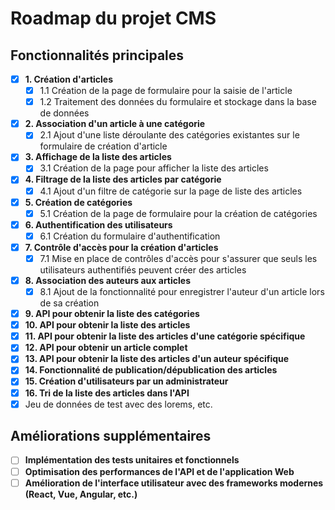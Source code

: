 # Roadmap du projet CMS

## Fonctionnalités principales

- [x] **1. Création d'articles**
    - [x] 1.1 Création de la page de formulaire pour la saisie de l'article
    - [x] 1.2 Traitement des données du formulaire et stockage dans la base de données

- [x] **2. Association d'un article à une catégorie**
    - [x] 2.1 Ajout d'une liste déroulante des catégories existantes sur le formulaire de création d'article

- [x] **3. Affichage de la liste des articles**
    - [x] 3.1 Création de la page pour afficher la liste des articles

- [x] **4. Filtrage de la liste des articles par catégorie**
    - [x] 4.1 Ajout d'un filtre de catégorie sur la page de liste des articles

- [x] **5. Création de catégories**
    - [x] 5.1 Création de la page de formulaire pour la création de catégories

- [x] **6. Authentification des utilisateurs**
    - [x] 6.1 Création du formulaire d'authentification

- [x] **7. Contrôle d'accès pour la création d'articles**
    - [x] 7.1 Mise en place de contrôles d'accès pour s'assurer que seuls les utilisateurs authentifiés peuvent créer des articles

- [x] **8. Association des auteurs aux articles**
    - [x] 8.1 Ajout de la fonctionnalité pour enregistrer l'auteur d'un article lors de sa création

- [x] **9. API pour obtenir la liste des catégories**
- [x] **10. API pour obtenir la liste des articles**
- [x] **11. API pour obtenir la liste des articles d'une catégorie spécifique**
- [x] **12. API pour obtenir un article complet**
- [x] **13. API pour obtenir la liste des articles d'un auteur spécifique**
- [x] **14. Fonctionnalité de publication/dépublication des articles**
- [x] **15. Création d'utilisateurs par un administrateur**
- [x] **16. Tri de la liste des articles dans l'API**
- [x] Jeu de données de test avec des lorems, etc.

## Améliorations supplémentaires
- [ ] **Implémentation des tests unitaires et fonctionnels**
- [ ] **Optimisation des performances de l'API et de l'application Web**
- [ ] **Amélioration de l'interface utilisateur avec des frameworks modernes (React, Vue, Angular, etc.)**
